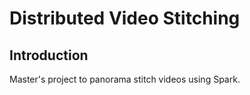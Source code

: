 # Distributed Video Stitching
## Introduction
Master's project to panorama stitch videos using Spark.